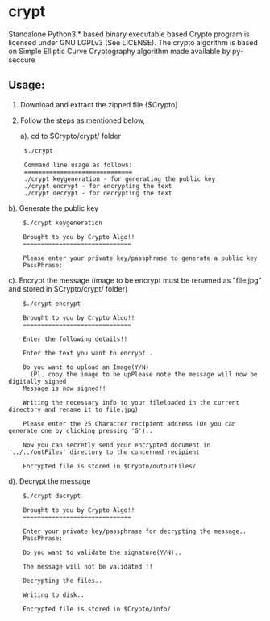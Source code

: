 # crypt

Standalone Python3.* based binary executable based Crypto program is licensed under GNU LGPLv3 (See LICENSE). The crypto algorithm is based on Simple Elliptic Curve Cryptography algorithm made available by py-seccure

Usage:
----------

1. Download and extract the zipped file {$Crypto}
2. Follow the steps as mentioned below,

	a). cd to $Crypto/crypt/ folder
      
        $./crypt

        Command line usage as follows:
        ==============================
        ./crypt keygeneration - for generating the public key
        ./crypt encrypt - for encrypting the text
        ./crypt decrypt - for decrypting the text
  
  b). Generate the public key
        
        $./crypt keygeneration
          
        Brought to you by Crypto Algo!!
        ==============================
    
        Please enter your private key/passphrase to generate a public key
        PassPhrase:

 
  c). Encrypt the message (image to be encrypt must be renamed as "file.jpg" and stored in $Crypto/crypt/ folder)
    
        $./crypt encrypt
        
        Brought to you by Crypto Algo!!
        ==============================

        Enter the following details!!

        Enter the text you want to encrypt..
        
        Do you want to upload an Image(Y/N)  
          (Pl. copy the image to be upPlease note the message will now be digitally signed
        Message is now signed!!

        Writing the necessary info to your fileloaded in the current directory and rename it to file.jpg)
 
        Please enter the 25 Character recipient address (Or you can generate one by clicking pressing 'G')..
                
        Now you can secretly send your encrypted document in '../../outFiles' directory to the concerned recipient

        Encrypted file is stored in $Crypto/outputFiles/ 
  
  d). Decrypt the message
    
        $./crypt decrypt
        
        Brought to you by Crypto Algo!!
        ==============================
        
        Enter your private key/passphrase for decrypting the message..
        PassPhrase:
        
        Do you want to validate the signature(Y/N)..
        
        The message will not be validated !!

        Decrypting the files..

        Writing to disk..
        
        Encrypted file is stored in $Crypto/info/      
  
